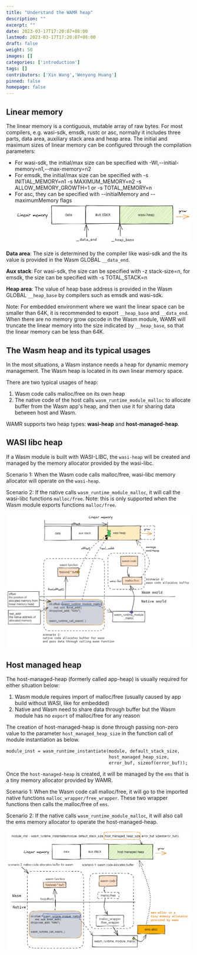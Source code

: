 ```yaml
---
title: "Understand the WAMR heap"
description: ""
excerpt: ""
date: 2023-03-17T17:20:07+08:00
lastmod: 2023-03-17T17:20:07+08:00
draft: false
weight: 50
images: []
categories: ['introduction']
tags: []
contributors: ['Xin Wang','Wenyong Huang']
pinned: false
homepage: false
---
```


## Linear memory
The linear memory is a contiguous, mutable array of raw bytes. For most compilers, e.g. wasi-sdk, emsdk, rustc or asc, normally it includes three parts, data area, auxiliary stack area and heap area. The initial and maximum sizes of linear memory can be configured through the compilation parameters:
- For wasi-sdk, the initial/max size can be specified with -Wl,--initial-memory=n1,--max-memory=n2
- For emsdk, the initial/max size can be specified with -s INITIAL_MEMORY=n1 -s MAXIMUM_MEMORY=n2 -s ALLOW_MEMORY_GROWTH=1 or -s TOTAL_MEMORY=n
- For asc, they can be specified with --initialMemory and --maximumMemory flags  
![](linear_mem.excalidraw.png)

**Data area**: The size is determined by the compiler like wasi-sdk and the its value is provided in the Wasm GLOBAL `__data_end`.  

**Aux stack**: For wasi-sdk, the size can be specified with -z stack-size=n, for emsdk, the size can be specified with -s TOTAL_STACK=n  

**Heap area**: The value of heap base address is provided in the Wasm GLOBAL `__heap_base` by compilers such as emsdk and wasi-sdk.    


Note: For embedded environment where we want the linear space can be smaller than 64K, it is recommended to export `__heap_base` and  `__data_end`. When there are no memory grow opcode in the Wasm module, WAMR will truncate the linear memory into the size indicated by `__heap_base`, so that the linear memory can be less than 64K.


## The Wasm heap and its typical usages

In the most situations, a Wasm instance needs a heap for dynamic memory management. The Wasm heap is located in its own linear memory space.  

There are two typical usages of heap:
1. Wasm code calls malloc/free on its own heap
2. The native code of the host calls `wasm_runtime_module_malloc` to allocate buffer from the Wasm app's heap, and then use it for sharing data between host and Wasm.  

WAMR supports two heap types: **wasi-heap** and **host-managed-heap**.

## WASI libc heap
If a Wasm module is built with WASI-LIBC, the `wasi-heap` will be created and managed by the memory allocator provided by the wasi-libc.   

Scenario 1: When the Wasm code calls malloc/free, wasi-libc memory allocator will operate on the `wasi-heap`.  

Scenario 2: If the native calls `wasm_runtime_module_malloc`, it will call the wasi-libc functions `malloc/free`. Note: this is only supported when the Wasm module exports functions `malloc/free`.  

![](wasi_libc.excalidraw.png)

## Host managed heap
The host-managed-heap (formerly called app-heap) is usually required for either situation below:
1. Wasm module requires import of malloc/free (usually caused by app build without WASI, like for embedded)
2. Native and Wasm need to share data through buffer but the Wasm module has no `export` of malloc/free for any reason  

The creation of host-managed-heap is done through passing non-zero value to the parameter `host_managed_heap_size` in the function call of module instantiation as below.
```
module_inst = wasm_runtime_instantiate(module, default_stack_size, 
                                       host_managed_heap_size, 
                                       error_buf, sizeof(error_buf));
```
Once the `host-managed-heap` is created, it will be managed by the `ems` that is a tiny memory allocator provided by WAMR.  

Scenario 1: When the Wasm code call malloc/free, it will go to the imported native functions `malloc_wrapper/free_wrapper`.  These two wrapper functions then calls the malloc/free of `ems`. 

Scenario 2: If the native calls `wasm_runtime_module_malloc`, it will also call the ems memory allocator to operate the host-managed-heap.   

![](host_managed_heap.excalidraw.png)
